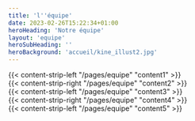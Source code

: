 ```yaml
---
title: 'l''équipe'
date: 2023-02-26T15:22:34+01:00
heroHeading: 'Notre équipe'
layout: 'equipe'
heroSubHeading: ''
heroBackground: 'accueil/kine_illust2.jpg'
---
```


<div>
{{< content-strip-left "/pages/equipe" "content1" >}}
</div>
<div>
{{< content-strip-right "/pages/equipe" "content2" >}}
</div>
<div>
{{< content-strip-left "/pages/equipe" "content3" >}}
</div>
<div>
{{< content-strip-right "/pages/equipe" "content4" >}}
</div>
<div>
{{< content-strip-left "/pages/equipe" "content5" >}}
</div>